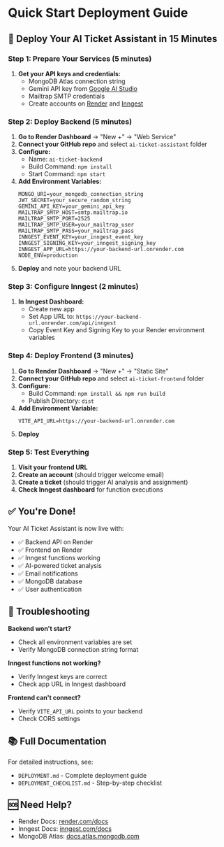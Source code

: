 # Quick Start Deployment Guide

## 🚀 Deploy Your AI Ticket Assistant in 15 Minutes

### Step 1: Prepare Your Services (5 minutes)

1. **Get your API keys and credentials:**
   - MongoDB Atlas connection string
   - Gemini API key from [Google AI Studio](https://makersuite.google.com/app/apikey)
   - Mailtrap SMTP credentials
   - Create accounts on [Render](https://render.com) and [Inngest](https://inngest.com)

### Step 2: Deploy Backend (5 minutes)

1. **Go to Render Dashboard** → "New +" → "Web Service"
2. **Connect your GitHub repo** and select `ai-ticket-assistant` folder
3. **Configure:**
   - Name: `ai-ticket-backend`
   - Build Command: `npm install`
   - Start Command: `npm start`
4. **Add Environment Variables:**
   ```
   MONGO_URI=your_mongodb_connection_string
   JWT_SECRET=your_secure_random_string
   GEMINI_API_KEY=your_gemini_api_key
   MAILTRAP_SMTP_HOST=smtp.mailtrap.io
   MAILTRAP_SMTP_PORT=2525
   MAILTRAP_SMTP_USER=your_mailtrap_user
   MAILTRAP_SMTP_PASS=your_mailtrap_pass
   INNGEST_EVENT_KEY=your_inngest_event_key
   INNGEST_SIGNING_KEY=your_inngest_signing_key
   INNGEST_APP_URL=https://your-backend-url.onrender.com
   NODE_ENV=production
   ```
5. **Deploy** and note your backend URL

### Step 3: Configure Inngest (2 minutes)

1. **In Inngest Dashboard:**
   - Create new app
   - Set App URL to: `https://your-backend-url.onrender.com/api/inngest`
   - Copy Event Key and Signing Key to your Render environment variables

### Step 4: Deploy Frontend (3 minutes)

1. **Go to Render Dashboard** → "New +" → "Static Site"
2. **Connect your GitHub repo** and select `ai-ticket-frontend` folder
3. **Configure:**
   - Build Command: `npm install && npm run build`
   - Publish Directory: `dist`
4. **Add Environment Variable:**
   ```
   VITE_API_URL=https://your-backend-url.onrender.com
   ```
5. **Deploy**

### Step 5: Test Everything

1. **Visit your frontend URL**
2. **Create an account** (should trigger welcome email)
3. **Create a ticket** (should trigger AI analysis and assignment)
4. **Check Inngest dashboard** for function executions

## ✅ You're Done!

Your AI Ticket Assistant is now live with:
- ✅ Backend API on Render
- ✅ Frontend on Render
- ✅ Inngest functions working
- ✅ AI-powered ticket analysis
- ✅ Email notifications
- ✅ MongoDB database
- ✅ User authentication

## 🔧 Troubleshooting

**Backend won't start?**
- Check all environment variables are set
- Verify MongoDB connection string format

**Inngest functions not working?**
- Verify Inngest keys are correct
- Check app URL in Inngest dashboard

**Frontend can't connect?**
- Verify `VITE_API_URL` points to your backend
- Check CORS settings

## 📚 Full Documentation

For detailed instructions, see:
- `DEPLOYMENT.md` - Complete deployment guide
- `DEPLOYMENT_CHECKLIST.md` - Step-by-step checklist

## 🆘 Need Help?

- Render Docs: [render.com/docs](https://render.com/docs)
- Inngest Docs: [inngest.com/docs](https://inngest.com/docs)
- MongoDB Atlas: [docs.atlas.mongodb.com](https://docs.atlas.mongodb.com)

